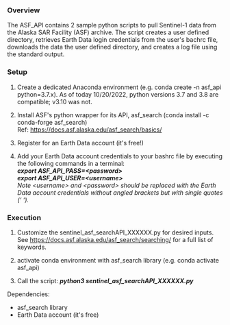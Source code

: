 ### Overview
The ASF_API contains 2 sample python scripts to pull Sentinel-1 data from the Alaska SAR Facility (ASF)
archive. The script creates a user defined directory, retrieves Earth Data login credentials from the user's 
bachrc file, downloads the data the user defined directory, and creates a log file using the standard output. 

### Setup 
1) Create a dedicated Anaconda environment (e.g. conda create -n asf_api python=3.7.x). As of today 10/20/2022, 
   python versions 3.7 and 3.8 are compatible; v3.10 was not. 
   
2) Install ASF's python wrapper for its API, asf_search (conda install -c conda-forge asf_search)  
Ref: https://docs.asf.alaska.edu/asf_search/basics/ 

3) Register for an Earth Data account (it's free!)

4) Add your Earth Data account credentials to your bashrc file by executing the following commands in a terminal:      
         **_export ASF_API_PASS=&lt;password>_**   
         **_export ASF_API_USER=&lt;username>_**  
   _Note &lt;username> and &lt;password> should be replaced with the Earth Data account credentials
   without angled brackets but with single quotes (‘ ‘)._

### Execution
1) Customize the sentinel_asf_searchAPI_XXXXXX.py for desired inputs. See https://docs.asf.alaska.edu/asf_search/searching/
   for a full list of keywords. 
   
2) activate conda environment with asf_search library (e.g. conda activate asf_api)

3) Call the script: **_python3 sentinel_asf_searchAPI_XXXXXX.py_**

Dependencies:
- asf_search library
- Earth Data account (it's free)



